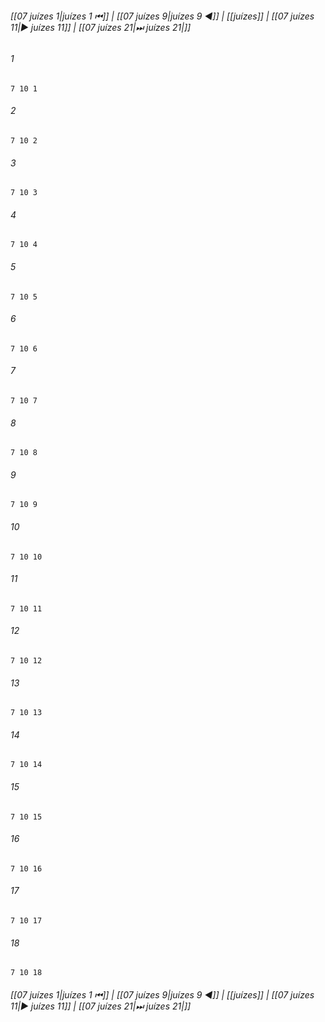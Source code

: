 
###### [[07 juízes 1|juízes 1 ⏮]] | [[07 juízes 9|juízes 9 ◀]] | [[juízes]] | [[07 juízes 11|▶ juízes 11]] | [[07 juízes 21|⏭ juízes 21|]]

###### 1
``` verse
7 10 1 
```
###### 2
``` verse
7 10 2 
```
###### 3
``` verse
7 10 3 
```
###### 4
``` verse
7 10 4 
```
###### 5
``` verse
7 10 5 
```
###### 6
``` verse
7 10 6 
```
###### 7
``` verse
7 10 7 
```
###### 8
``` verse
7 10 8 
```
###### 9
``` verse
7 10 9 
```
###### 10
``` verse
7 10 10 
```
###### 11
``` verse
7 10 11 
```
###### 12
``` verse
7 10 12 
```
###### 13
``` verse
7 10 13 
```
###### 14
``` verse
7 10 14 
```
###### 15
``` verse
7 10 15 
```
###### 16
``` verse
7 10 16 
```
###### 17
``` verse
7 10 17 
```
###### 18
``` verse
7 10 18 
```

###### [[07 juízes 1|juízes 1 ⏮]] | [[07 juízes 9|juízes 9 ◀]] | [[juízes]] | [[07 juízes 11|▶ juízes 11]] | [[07 juízes 21|⏭ juízes 21|]]

